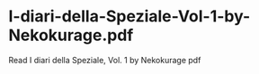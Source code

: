 # I-diari-della-Speziale-Vol-1-by-Nekokurage.pdf
Read I diari della Speziale, Vol. 1 by Nekokurage pdf
